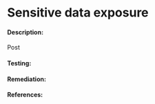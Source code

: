 # Sensitive data exposure

#### Description:

Post

#### Testing:



#### Remediation:



#### References:

